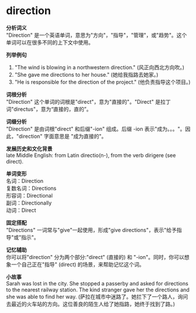 # direction

**分析词义**  
"Direction" 是一个英语单词，意思为"方向"，"指导"，"管理"，或"趋势"。这个单词可以在很多不同的上下文中使用。

  

**列举例句**

  

1.  "The wind is blowing in a northwestern direction." (风正向西北方向吹。)
2.  "She gave me directions to her house." (她给我指路去她家。)
3.  "He is responsible for the direction of the project." (他负责指导这个项目。)

  

**词根分析**  
"Direction" 这个单词的词根是"direct"，意为"直接的"。"Direct" 是拉丁词"directus"，意为“直接的，直的”。

  

**词缀分析**  
"Direction" 是由词根"direct" 和后缀"-ion" 组成。后缀 -ion 表示"成为。。。"。因此，"direction" 字面意思是 "成为直接的"。

  

**发展历史和文化背景**  
late Middle English: from Latin directio(n-), from the verb dirigere (see direct).

  

**单词变形**  
名词：Direction  
复数名词：Directions  
形容词：Directional  
副词：Directionally  
动词：Direct

  

**固定搭配**  
"Directions" 一词常与"give"一起使用，形成"give directions"，表示"给予指导"或"指示"。

  

**记忆辅助**  
你可以将"direction" 分为两个部分:"direct" (直接的) 和 "-ion"。同时，你可以想象一个自己正在"指导" (direct) 的场景，来帮助记忆这个词。

  

**小故事**  
Sarah was lost in the city. She stopped a passerby and asked for directions to the nearest railway station. The kind stranger gave her the directions and she was able to find her way. (萨拉在城市中迷路了。她拦下了一个路人，询问去最近的火车站的方向。这位善良的陌生人给了她指路，她终于找到了路。)
